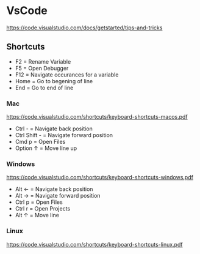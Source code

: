# VsCode

<https://code.visualstudio.com/docs/getstarted/tips-and-tricks>

## Shortcuts

- F2 = Rename Variable
- F5 = Open Debugger
- F12 = Navigate occurances for a variable
- Home = Go to begening of line
- End = Go to end of line

### Mac

<https://code.visualstudio.com/shortcuts/keyboard-shortcuts-macos.pdf>

- Ctrl - = Navigate back position
- Ctrl Shift - = Navigate forward position
- Cmd p = Open Files
- Option ↑ = Move line up

### Windows

<https://code.visualstudio.com/shortcuts/keyboard-shortcuts-windows.pdf>

- Alt ← = Navigate back position
- Alt → = Navigate forward position
- Ctrl p = Open Files
- Ctrl r = Open Projects
- Alt ↑ = Move line

### Linux

<https://code.visualstudio.com/shortcuts/keyboard-shortcuts-linux.pdf>
